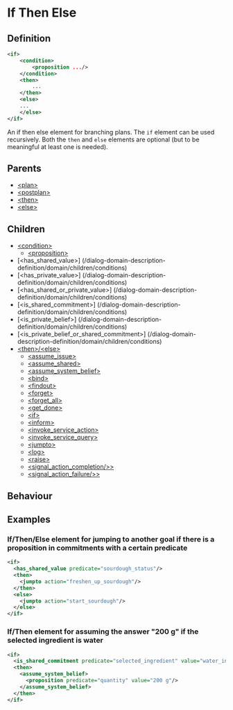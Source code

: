 # If Then Else
## Definition
```xml
<if>
    <condition>
        <proposition .../>
    </condition>
    <then>
        ...
    </then>
    <else>
    ...
    </else>
</if>
```

An if then else element for branching plans. The `if` element can be used recursively. Both the `then` and `else` elements are optional (but to be meaningful at least one is needed).

## Parents
- [<plan\>](/dialog-domain-description-definition/domain/children/plan)
- [<postplan\>](/dialog-domain-description-definition/domain/children/postplan)
- [<then\>](/dialog-domain-description-definition/domain/children/if)
- [<else\>](/dialog-domain-description-definition/domain/children/if)


## Children
- [<condition\>](/dialog-domain-description-definition/domain/children/if)
    - [<proposition\>](/dialog-domain-description-definition/domain/children/proposition)
- [<has\_shared\_value\>] (/dialog-domain-description-definition/domain/children/conditions)
- [<has\_private\_value\>] (/dialog-domain-description-definition/domain/children/conditions)
- [<has\_shared\_or\_private\_value\>] (/dialog-domain-description-definition/domain/children/conditions)
- [<is\_shared\_commitment\>] (/dialog-domain-description-definition/domain/children/conditions)
- [<is\_private\_belief\>] (/dialog-domain-description-definition/domain/children/conditions)
- [<is\_private\_belief\_or\_shared\_commitment\>] (/dialog-domain-description-definition/domain/children/conditions)
- [<then\>/<else\>](/dialog-domain-description-definition/domain/children/if)
    - [<assume\_issue\>](/dialog-domain-description-definition/domain/children/assume_issue)
    - [<assume\_shared\>](/dialog-domain-description-definition/domain/children/assume_shared)
    - [<assume\_system\_belief\>](/dialog-domain-description-definition/domain/children/assume_system_belief)
    - [<bind\>](/dialog-domain-description-definition/domain/children/bind)
    - [<findout\>](/dialog-domain-description-definition/domain/children/findout)
    - [<forget\>](/dialog-domain-description-definition/domain/children/forget)
    - [<forget_all\>](/dialog-domain-description-definition/domain/children/forget_all)
    - [<get\_done\>](/dialog-domain-description-definition/domain/children/get_done)
    - [<if\>](/dialog-domain-description-definition/domain/children/if)
    - [<inform\>](/dialog-domain-description-definition/domain/children/inform)
    - [<invoke_service_action\>](/dialog-domain-description-definition/domain/children/invoke_service_action)
    - [<invoke_service_query\>](/dialog-domain-description-definition/domain/children/invoke_service_query)
    - [<jumpto\>](/dialog-domain-description-definition/domain/children/jumpto)
    - [<log\>](/dialog-domain-description-definition/domain/children/log)
    - [<raise\>](/dialog-domain-description-definition/domain/children/raise)
    - [<signal_action_completion/>\>](/dialog-domain-description-definition/domain/children/signal_action_completion)
    - [<signal_action_failure/>\>](/dialog-domain-description-definition/domain/children/signal_action_failure)

## Behaviour


## Examples
### If/Then/Else element for jumping to another goal if there is a proposition in commitments with a certain predicate

```xml
<if>
  <has_shared_value predicate="sourdough_status"/>
  <then>
    <jumpto action="freshen_up_sourdough"/>
  </then>
  <else>
    <jumpto action="start_sourdough"/>
  </else>
</if>
```

### If/Then element for assuming the answer "200 g" if the selected ingredient is water

```xml
<if>
  <is_shared_commitment predicate="selected_ingredient" value="water_ingredient"/>
  <then>
    <assume_system_belief>
      <proposition predicate="quantity" value="200 g"/>
    </assume_system_belief>
  </then>
</if>
```
